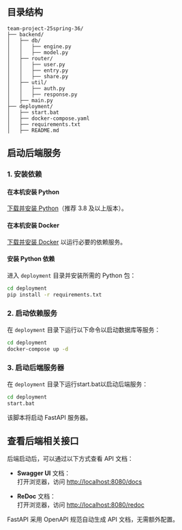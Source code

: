 ## 目录结构

```
team-project-25spring-36/
├── backend/
│   ├── db/
│   │   ├── engine.py
│   │   ├── model.py
│   ├── router/
│   │   ├── user.py
│   │   ├── entry.py
│   │   ├── share.py
│   ├── util/
│   │   ├── auth.py
│   │   ├── response.py
│   ├── main.py
├── deployment/
│   ├── start.bat
│   ├── docker-compose.yaml
│   ├── requirements.txt
│   ├── README.md
```

## 启动后端服务

### 1. 安装依赖

#### 在本机安装 Python
[下载并安装 Python](https://www.python.org/downloads/)（推荐 3.8 及以上版本）。

#### 在本机安装 Docker
[下载并安装 Docker](https://www.docker.com/) 以运行必要的依赖服务。

#### 安装 Python 依赖

进入 `deployment` 目录并安装所需的 Python 包：

```sh
cd deployment
pip install -r requirements.txt
```

### 2. 启动依赖服务

在 `deployment` 目录下运行以下命令以启动数据库等服务：

```sh
cd deployment
docker-compose up -d
```

### 3. 启动后端服务器

在 `deployment` 目录下运行start.bat以启动后端服务：

```sh
cd deployment
start.bat
```

该脚本将启动 FastAPI 服务器。


## 查看后端相关接口

后端启动后，可以通过以下方式查看 API 文档：

- **Swagger UI** 文档：  
  打开浏览器，访问 [http://localhost:8080/docs](http://localhost:8080/docs)
  
- **ReDoc** 文档：  
  打开浏览器，访问 [http://localhost:8080/redoc](http://localhost:8080/redoc)

FastAPI 采用 OpenAPI 规范自动生成 API 文档，无需额外配置。

